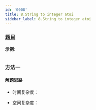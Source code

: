 ```yaml
---
id: '0008'
title: 8.String to integer atoi
sidebar_label: 8.String to integer atoi
---
```


### [题目](https://leetcode-cn.com/problems/string-to-integer-atoi/)

**示例**:

```

```

### 方法一

#### 解题思路

- 时间复杂度：

- 空间复杂度：

```js

```

